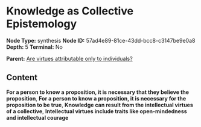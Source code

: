 # Knowledge as Collective Epistemology

**Node Type:** synthesis
**Node ID:** 57ad4e89-81ce-43dd-bcc8-c3147be9e0a8
**Depth:** 5
**Terminal:** No

**Parent:** [Are virtues attributable only to individuals?](are-virtues-attributable-only-to-individuals-antithesis-6cb9ac53-34cc-473c-96bf-a4012de5e110.md)

## Content

**For a person to know a proposition, it is necessary that they believe the proposition**, **For a person to know a proposition, it is necessary for the proposition to be true**, **Knowledge can result from the intellectual virtues of a collective**, **Intellectual virtues include traits like open-mindedness and intellectual courage**
